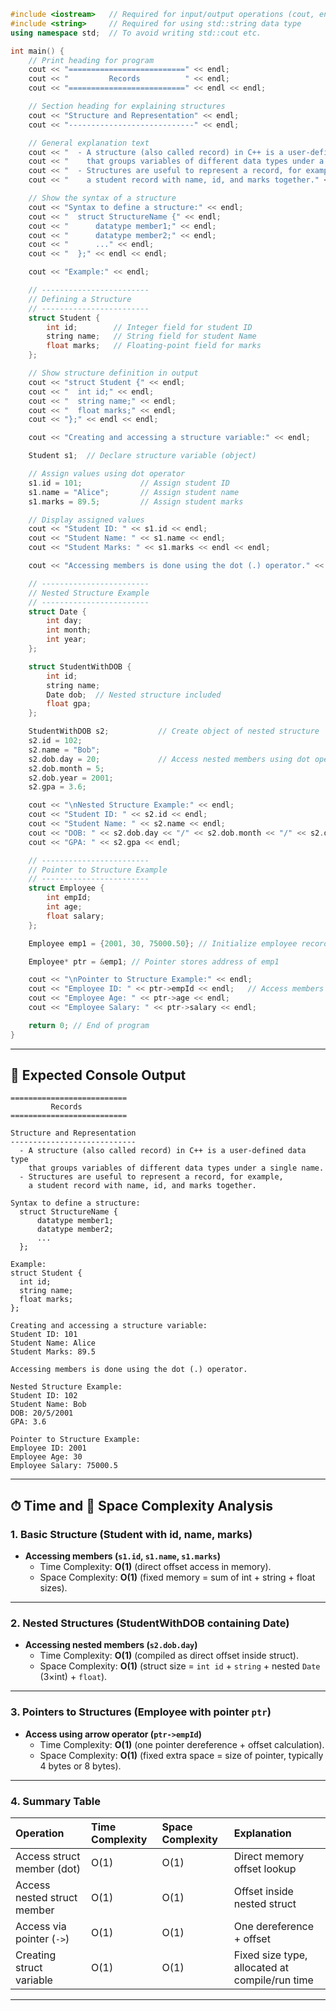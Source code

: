 
```cpp
#include <iostream>   // Required for input/output operations (cout, endl)
#include <string>     // Required for using std::string data type
using namespace std;  // To avoid writing std::cout etc.

int main() {
    // Print heading for program
    cout << "==========================" << endl;
    cout << "         Records          " << endl;
    cout << "==========================" << endl << endl;

    // Section heading for explaining structures
    cout << "Structure and Representation" << endl;
    cout << "----------------------------" << endl;

    // General explanation text
    cout << "  - A structure (also called record) in C++ is a user-defined data type" << endl;
    cout << "    that groups variables of different data types under a single name." << endl;
    cout << "  - Structures are useful to represent a record, for example," << endl;
    cout << "    a student record with name, id, and marks together." << endl << endl;

    // Show the syntax of a structure
    cout << "Syntax to define a structure:" << endl;
    cout << "  struct StructureName {" << endl;
    cout << "      datatype member1;" << endl;
    cout << "      datatype member2;" << endl;
    cout << "      ..." << endl;
    cout << "  };" << endl << endl;

    cout << "Example:" << endl;

    // ------------------------
    // Defining a Structure
    // ------------------------
    struct Student {
        int id;        // Integer field for student ID
        string name;   // String field for student Name
        float marks;   // Floating-point field for marks
    };

    // Show structure definition in output
    cout << "struct Student {" << endl;
    cout << "  int id;" << endl;
    cout << "  string name;" << endl;
    cout << "  float marks;" << endl;
    cout << "};" << endl << endl;

    cout << "Creating and accessing a structure variable:" << endl;

    Student s1;  // Declare structure variable (object)

    // Assign values using dot operator
    s1.id = 101;             // Assign student ID
    s1.name = "Alice";       // Assign student name
    s1.marks = 89.5;         // Assign student marks

    // Display assigned values
    cout << "Student ID: " << s1.id << endl;
    cout << "Student Name: " << s1.name << endl;
    cout << "Student Marks: " << s1.marks << endl << endl;

    cout << "Accessing members is done using the dot (.) operator." << endl;

    // ------------------------
    // Nested Structure Example
    // ------------------------
    struct Date {
        int day;
        int month;
        int year;
    };

    struct StudentWithDOB {
        int id;
        string name;
        Date dob;  // Nested structure included
        float gpa;
    };

    StudentWithDOB s2;           // Create object of nested structure
    s2.id = 102;
    s2.name = "Bob";
    s2.dob.day = 20;             // Access nested members using dot operator twice
    s2.dob.month = 5;
    s2.dob.year = 2001;
    s2.gpa = 3.6;

    cout << "\nNested Structure Example:" << endl;
    cout << "Student ID: " << s2.id << endl;
    cout << "Student Name: " << s2.name << endl;
    cout << "DOB: " << s2.dob.day << "/" << s2.dob.month << "/" << s2.dob.year << endl;
    cout << "GPA: " << s2.gpa << endl;

    // ------------------------
    // Pointer to Structure Example
    // ------------------------
    struct Employee {
        int empId;
        int age;
        float salary;
    };

    Employee emp1 = {2001, 30, 75000.50}; // Initialize employee record

    Employee* ptr = &emp1; // Pointer stores address of emp1

    cout << "\nPointer to Structure Example:" << endl;
    cout << "Employee ID: " << ptr->empId << endl;   // Access members using arrow operator ->
    cout << "Employee Age: " << ptr->age << endl;
    cout << "Employee Salary: " << ptr->salary << endl;

    return 0; // End of program
}
```


***

## 📗 Expected Console Output

```
==========================
         Records          
==========================

Structure and Representation
----------------------------
  - A structure (also called record) in C++ is a user-defined data type
    that groups variables of different data types under a single name.
  - Structures are useful to represent a record, for example,
    a student record with name, id, and marks together.

Syntax to define a structure:
  struct StructureName {
      datatype member1;
      datatype member2;
      ...
  };

Example:
struct Student {
  int id;
  string name;
  float marks;
};

Creating and accessing a structure variable:
Student ID: 101
Student Name: Alice
Student Marks: 89.5

Accessing members is done using the dot (.) operator.

Nested Structure Example:
Student ID: 102
Student Name: Bob
DOB: 20/5/2001
GPA: 3.6

Pointer to Structure Example:
Employee ID: 2001
Employee Age: 30
Employee Salary: 75000.5
```


***

## ⏱ Time and 💾 Space Complexity Analysis

### 1. Basic Structure (Student with id, name, marks)

- **Accessing members (`s1.id`, `s1.name`, `s1.marks`)**
    - Time Complexity: **O(1)** (direct offset access in memory).
    - Space Complexity: **O(1)** (fixed memory = sum of int + string + float sizes).

***

### 2. Nested Structures (StudentWithDOB containing Date)

- **Accessing nested members (`s2.dob.day`)**
    - Time Complexity: **O(1)** (compiled as direct offset inside struct).
    - Space Complexity: **O(1)** (struct size = `int id` + `string` + nested `Date` (3×int) + `float`).

***

### 3. Pointers to Structures (Employee with pointer `ptr`)

- **Access using arrow operator (`ptr->empId`)**
    - Time Complexity: **O(1)** (one pointer dereference + offset calculation).
    - Space Complexity: **O(1)** (fixed extra space = size of pointer, typically 4 bytes or 8 bytes).

***

### 4. Summary Table

| Operation | Time Complexity | Space Complexity | Explanation |
| :-- | :-- | :-- | :-- |
| Access struct member (dot) | O(1) | O(1) | Direct memory offset lookup |
| Access nested struct member | O(1) | O(1) | Offset inside nested struct |
| Access via pointer (`->`) | O(1) | O(1) | One dereference + offset |
| Creating struct variable | O(1) | O(1) | Fixed size type, allocated at compile/run time |


***
